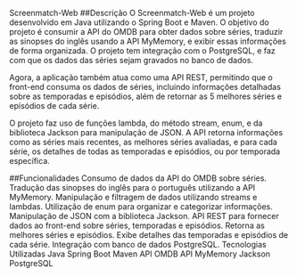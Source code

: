 Screenmatch-Web
##Descrição
O Screenmatch-Web é um projeto desenvolvido em Java utilizando o Spring Boot e Maven. O objetivo do projeto é consumir a API do OMDB para obter dados sobre séries, traduzir as sinopses do inglês usando a API MyMemory, e exibir essas informações de forma organizada. O projeto tem integração com o PostgreSQL, e faz com que os dados das séries sejam gravados no banco de dados.

Agora, a aplicação também atua como uma API REST, permitindo que o front-end consuma os dados de séries, incluindo informações detalhadas sobre as temporadas e episódios, além de retornar as 5 melhores séries e episódios de cada série.

O projeto faz uso de funções lambda, do método stream, enum, e da biblioteca Jackson para manipulação de JSON. A API retorna informações como as séries mais recentes, as melhores séries avaliadas, e para cada série, os detalhes de todas as temporadas e episódios, ou por temporada específica.

##Funcionalidades
Consumo de dados da API do OMDB sobre séries.
Tradução das sinopses do inglês para o português utilizando a API MyMemory.
Manipulação e filtragem de dados utilizando streams e lambdas.
Utilização de enum para organizar e categorizar informações.
Manipulação de JSON com a biblioteca Jackson.
API REST para fornecer dados ao front-end sobre séries, temporadas e episódios.
Retorna as melhores séries e episódios.
Exibe detalhes das temporadas e episódios de cada série.
Integração com banco de dados PostgreSQL.
Tecnologias Utilizadas
Java
Spring Boot
Maven
API OMDB
API MyMemory
Jackson
PostgreSQL
